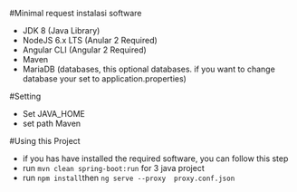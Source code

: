 #Minimal request instalasi software
* JDK 8 (Java Library)
* NodeJS 6.x LTS (Anular 2 Required)
* Angular CLI (Angular 2 Required)
* Maven
* MariaDB (databases, this optional databases. if you want to change database your set to application.properties)


#Setting
* Set JAVA_HOME
* set path Maven

#Using this Project
* if you has have installed the required software, you can follow this step
* run ``` mvn clean spring-boot:run ``` for 3 java project
* run ``` npm install ```then ``` ng serve --proxy  proxy.conf.json ```